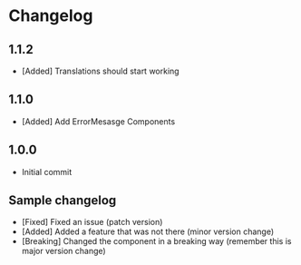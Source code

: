 # Changelog

## 1.1.2

- [Added] Translations should start working

## 1.1.0

- [Added] Add ErrorMesasge Components

## 1.0.0

- Initial commit

## Sample changelog

- [Fixed] Fixed an issue (patch version)
- [Added] Added a feature that was not there (minor version change)
- [Breaking] Changed the component in a breaking way (remember this is major version change)
